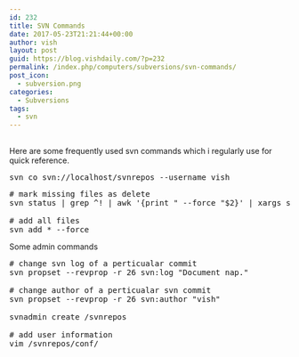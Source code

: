 ```yaml
---
id: 232
title: SVN Commands
date: 2017-05-23T21:21:44+00:00
author: vish
layout: post
guid: https://blog.vishdaily.com/?p=232
permalink: /index.php/computers/subversions/svn-commands/
post_icon:
  - subversion.png
categories:
  - Subversions
tags:
  - svn
---
```

## 

Here are some frequently used svn commands which i regularly use for quick reference.

<pre class="lang:sh decode:true ">svn co svn://localhost/svnrepos --username vish</pre>

<pre class="lang:sh decode:true"># mark missing files as delete 
svn status | grep ^! | awk '{print " --force "$2}' | xargs svn rm

# add all files
svn add * --force
</pre>

Some admin commands

<pre class="lang:sh decode:true"># change svn log of a perticualar commit 
svn propset --revprop -r 26 svn:log "Document nap."

# change author of a perticualar svn commit 
svn propset --revprop -r 26 svn:author "vish"

svnadmin create /svnrepos
 
# add user information 
vim /svnrepos/conf/</pre>